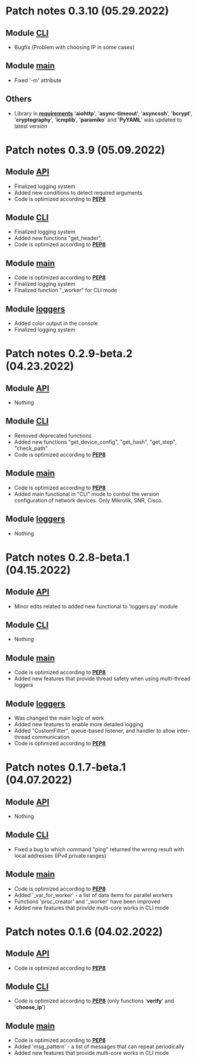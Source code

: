 # Patch notes 0.3.10 (05.29.2022)
## Module [CLI]
- Bugfix (Problem with choosing IP in some cases)

## Module [main]
- Fixed '-m' attribute

## Others
- Library in **[requirements]** '**aiohttp**', '**async-timeout**', '**asyncssh**', '**bcrypt**', '**cryptography**', '**icmplib**', '**paramiko**' and '**PyYAML**' was updated to latest version

# Patch notes 0.3.9 (05.09.2022)
## Module [API]
- Finalized logging system
- Added new conditions to detect required arguments
- Code is optimized according to **[PEP8]**

## Module [CLI]
- Finalized logging system
- Added new functions "get_header",
- Code is optimized according to **[PEP8]**

## Module [main]
- Code is optimized according to **[PEP8]**
- Finalized logging system
- Finalized function "_worker" for CLI mode

## Module [loggers]
- Added color output in the console
- Finalized logging system

# Patch notes 0.2.9-beta.2 (04.23.2022)
## Module [API]
- Nothing

## Module [CLI]
- Removed deprecated functions
- Added new functions "get_device_config", "get_hash", "get_step", "check_path"
- Code is optimized according to **[PEP8]**

## Module [main]
- Code is optimized according to **[PEP8]**
- Added main functional in "CLI" mode to control the version configuration of network devices. Only Mikrotik, SNR, Cisco.

## Module [loggers]
- Nothing

# Patch notes 0.2.8-beta.1 (04.15.2022)
## Module [API]
- Minor edits related to added new functional to 'loggers.py' module

## Module [CLI]
- Nothing

## Module [main]
- Code is optimized according to **[PEP8]**
- Added new features that provide thread safety when using multi-thread loggers

## Module [loggers]
- Was changed the main logic of work
- Added new features to enable more detailed logging
- Added "CustomFilter", queue-based listener, and handler to allow inter-thread communication
- Code is optimized according to **[PEP8]**

# Patch notes 0.1.7-beta.1 (04.07.2022)
## Module [API]
- Nothing

## Module [CLI]
- Fixed a bug to which command "ping" returned the wrong result with local addresses (IPv4 private ranges)

## Module [main]
- Code is optimized according to **[PEP8]**
- Added '_var_for_worker' - a list of data items for parallel workers
- Functions 'proc_creator' and '_worker' have been improved
- Added new features that provide multi-core works in CLI mode


# Patch notes 0.1.6 (04.02.2022)
## Module [API]
- Code is optimized according to **[PEP8]**

## Module [CLI]
- Code is optimized according to **[PEP8]** (only functions '**verify**' and '**choose_ip**')

## Module [main]
- Code is optimized according to **[PEP8]**
- Added 'msg_pattern' - a list of messages that can repeat periodically
- Added new features that provide multi-core works in CLI mode

[PEP8]: <https://peps.python.org/pep-0008/>
[API]: <https://github.com/Operator2024/nerlord/blob/master/API.py>
[CLI]: <https://github.com/Operator2024/nerlord/blob/master/CLI.py>
[main]: <https://github.com/Operator2024/nerlord/blob/master/main.py>
[loggers]: <https://github.com/Operator2024/nerlord/blob/master/loggers.py>
[requirements]: <https://github.com/Operator2024/nerlord/blob/master/requirements.txt>
